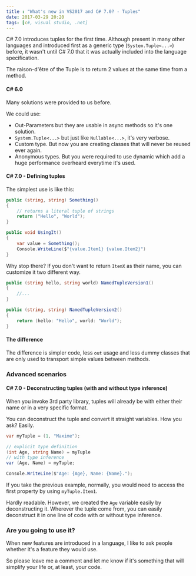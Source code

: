 ```yaml
---
title : "What's new in VS2017 and C# 7.0? - Tuples"
date: 2017-03-29 20:20
tags: [c#, visual studio, .net]
---
```


C# 7.0 introduces tuples for the first time. Although present in many other languages and introduced first as a generic type (`System.Tuple<...>`) before, it wasn't until C# 7.0 that it was actually included into the language specification.

The raison-d'être of the Tuple is to return 2 values at the same time from a method.

#### C# 6.0

Many solutions were provided to us before.

We could use:
* Out-Parameters but they are usable in async methods so it's one solution.
* `System.Tuple<...>` but just like `Nullable<...>`, it's very verbose.
* Custom type. But now you are creating classes that will never be reused ever again.
* Anonymous types. But you were required to use dynamic which add a huge performance overheard everytime it's used.

#### C# 7.0 - Defining tuples

The simplest use is like this:

```csharp
public (string, string) Something()
{
    // returns a literal tuple of strings
    return ("Hello", "World");
}

public void UsingIt()
{
    var value = Something();
    Console.WriteLine($"{value.Item1} {value.Item2}")
}
```

Why stop there? If you don't want to return `ItemX` as their name, you can customize it two different way.

```csharp
public (string hello, string world) NamedTupleVersion1()
{
    //...
}

public (string, string) NamedTupleVersion2()
{
    return (hello: "Hello", world: "World");
}
```


#### The difference

The difference is simpler code, less `out` usage and less dummy classes that are only used to transport simple values between methods.

### Advanced scenarios

#### C# 7.0 - Deconstructing tuples (with and without type inference)

When you invoke 3rd party library, tuples will already be with either their name or in a very specific format.

You can deconstruct the tuple and convert it straight variables. How you ask? Easily.

```csharp
var myTuple = (1, "Maxime");

// explicit type definition
(int Age, string Name) = myTuple
// with type inference
var (Age, Name) = myTuple;

Console.WriteLine($"Age: {Age}, Name: {Name}.");
```

If you take the previous example, normally, you would need to access the first property by using `myTuple.Item1`.

Hardly readable. However, we created the `Age` variable easily by deconstructing it. Wherever the tuple come from, you can easily deconstruct it in one line of code with or without type inference.

### Are you going to use it?

When new features are introduced in a language, I like to ask people whether it's a feature they would use.

So please leave me a comment and let me know if it's something that will simplify your life or, at least, your code.
